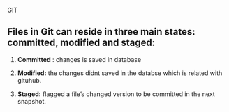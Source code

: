 GIT

## Files in Git can reside in three main states: committed, modified and staged:

1. **Committed** : changes is saved in database

2. **Modified:** the changes didnt saved in the databse which is related with gituhub.

3. **Staged:** flagged a file’s changed version to be committed in the next snapshot.


